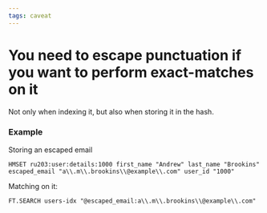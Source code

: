 ```yaml
---
tags: caveat
---
```


# You need to escape punctuation if you want to perform exact-matches on it
Not only when indexing it, but also when storing it in the hash.

### Example
Storing an escaped email

```
HMSET ru203:user:details:1000 first_name "Andrew" last_name "Brookins" escaped_email "a\\.m\\.brookins\\@example\\.com" user_id "1000"
```

Matching on it:

```
FT.SEARCH users-idx "@escaped_email:a\\.m\\.brookins\\@example\\.com"
```
